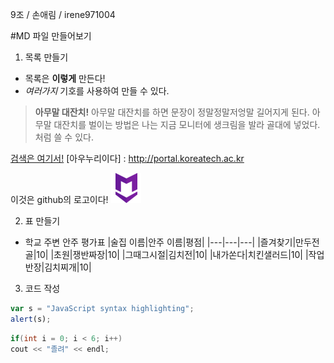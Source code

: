 9조 / 손애림 / irene971004

#MD 파일 만들어보기

1. 목록 만들기
-  목록은 **이렇게** 만든다!
- *여러가지* 기호를 사용하여 만들 수 있다.

> **아무말 대잔치!**
> 아무말 대잔치를 하면 문장이 정말정말저엉말 길어지게 된다. 아무말 대잔치를 벌이는 방법은 나는 지금 모니터에 생크림을 발라 골대에 넣었다. 처럼 쓸 수 있다.

[검색은 여기서!](http://www.naver.com)
[아우누리이다] : http://portal.koreatech.ac.kr

이것은 github의 로고이다!
![alt text](https://github.com/adam-p/markdown-here/raw/master/src/common/images/icon48.png "Logo Title Text 1")

2. 표 만들기
- 학교 주변 안주 평가표
|술집 이름|안주 이름|평점|
|---|---|---|
|즐겨찾기|만두전골|10|
|초원|쟁반짜장|10|
|그때그시절|김치전|10|
|내가쏜다|치킨샐러드|10|
|작업반장|김치찌개|10|

3. 코드 작성
```javascript
var s = "JavaScript syntax highlighting";
alert(s);
```

```c++
if(int i = 0; i < 6; i++)
cout << "졸려" << endl;
```

